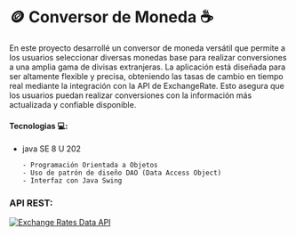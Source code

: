 # 🪙 Conversor de Moneda ☕

<p>En este proyecto desarrollé un conversor de moneda versátil que permite a los usuarios seleccionar diversas monedas base para realizar conversiones a una amplia gama de divisas extranjeras. La aplicación está diseñada para ser altamente flexible y precisa, obteniendo las tasas de cambio en tiempo real mediante la integración con la API de ExchangeRate. Esto asegura que los usuarios puedan realizar conversiones con la información más actualizada y confiable disponible.</p>

#### Tecnologias 💻:
- java SE 8 U 202

  ```
  - Programación Orientada a Objetos
  - Uso de patrón de diseño DAO (Data Access Object)
  - Interfaz con Java Swing

### API REST:
[![Exchange Rates Data API](https://www.exchangerate-api.com/favicon-32x32.png)](https://www.exchangerate-api.com)
